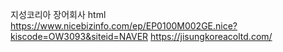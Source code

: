 지성코리아 장어회사 html
https://www.nicebizinfo.com/ep/EP0100M002GE.nice?kiscode=OW3093&siteid=NAVER
https://jisungkoreacoltd.com/